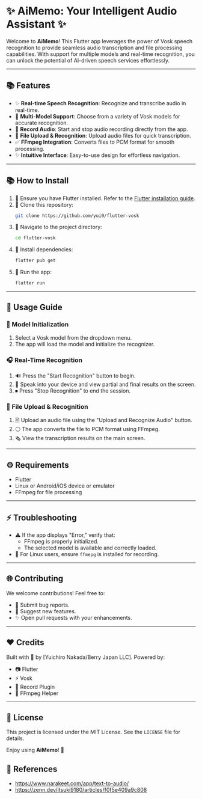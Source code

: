 # ✨ AiMemo: Your Intelligent Audio Assistant ✨

Welcome to **AiMemo**! This Flutter app leverages the power of Vosk speech recognition to provide seamless audio transcription and file processing capabilities. With support for multiple models and real-time recognition, you can unlock the potential of AI-driven speech services effortlessly.

---

## 📚 Features

- ✨ **Real-time Speech Recognition**: Recognize and transcribe audio in real-time.
- 🔗 **Multi-Model Support**: Choose from a variety of Vosk models for accurate recognition.
- 🎤 **Record Audio**: Start and stop audio recording directly from the app.
- 💾 **File Upload & Recognition**: Upload audio files for quick transcription.
- ✅ **FFmpeg Integration**: Converts files to PCM format for smooth processing.
- ✨ **Intuitive Interface**: Easy-to-use design for effortless navigation.

---

## 📚 How to Install

1. 🔹 Ensure you have Flutter installed. Refer to the [Flutter installation guide](https://flutter.dev/docs/get-started/install).
2. 🔹 Clone this repository:
   ```bash
   git clone https://github.com/yui0/flutter-vosk
   ```
3. 🔹 Navigate to the project directory:
   ```bash
   cd flutter-vosk
   ```
4. 🔹 Install dependencies:
   ```bash
   flutter pub get
   ```
5. 🏢 Run the app:
   ```bash
   flutter run
   ```

---

## 🎤 Usage Guide

### 🔄 Model Initialization
1. Select a Vosk model from the dropdown menu.
2. The app will load the model and initialize the recognizer.

### 🎧 Real-Time Recognition
1. 🔊 Press the "Start Recognition" button to begin.
2. 🎤 Speak into your device and view partial and final results on the screen.
3. ⏹ Press "Stop Recognition" to end the session.

### 💾 File Upload & Recognition
1. 🗎 Upload an audio file using the "Upload and Recognize Audio" button.
2. ⚪ The app converts the file to PCM format using FFmpeg.
3. 🗞️ View the transcription results on the main screen.

---

## ⚙️ Requirements

- Flutter
- Linux or Android/iOS device or emulator
- FFmpeg for file processing

---

## ⚡ Troubleshooting

- ⚠ If the app displays "Error," verify that:
  - FFmpeg is properly initialized.
  - The selected model is available and correctly loaded.
- 🚫 For Linux users, ensure `ffmepg` is installed for recording.

---

## 🌐 Contributing

We welcome contributions! Feel free to:
- 🌈 Submit bug reports.
- 🔧 Suggest new features.
- ✨ Open pull requests with your enhancements.

---

## ❤️ Credits

Built with 💖 by [Yuichiro Nakada/Berry Japan LLC]. Powered by:
- 📷 Flutter
- ⚡ Vosk
- 🎤 Record Plugin
- 🎥 FFmpeg Helper

---

## 🔗 License

This project is licensed under the MIT License. See the `LICENSE` file for details.

Enjoy using **AiMemo**! 🌟

## 📖 References

- https://www.narakeet.com/app/text-to-audio/
- https://zenn.dev/itsuki9180/articles/f0f5e409a9c808
